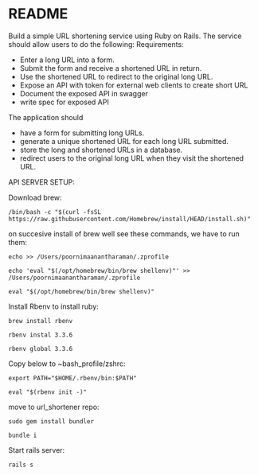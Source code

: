 # README

Build a simple URL shortening service using Ruby on Rails. The service should allow users
to do the following:
Requirements:
- Enter a long URL into a form.
- Submit the form and receive a shortened URL in return.
- Use the shortened URL to redirect to the original long URL.
- Expose an API with token for external web clients to create short URL
- Document the exposed API in swagger
- write spec for exposed API



The application should
- have a form for submitting long URLs.
- generate a unique shortened URL for each long URL submitted.
- store the long and shortened URLs in a database.
- redirect users to the original long URL when they visit the shortened URL.


API SERVER SETUP:

Download brew:

 `/bin/bash -c "$(curl -fsSL https://raw.githubusercontent.com/Homebrew/install/HEAD/install.sh)" `


on succesive install of brew well see these commands, we have to run them:

 
  `echo >> /Users/poornimaanantharaman/.zprofile  `

  `echo 'eval "$(/opt/homebrew/bin/brew shellenv)"' >> /Users/poornimaanantharaman/.zprofile  `

  `eval "$(/opt/homebrew/bin/brew shellenv)" ` 


Install Rbenv to install ruby:

 `brew install rbenv `

 `rbenv instal 3.3.6 `

 `rbenv global 3.3.6 `

Copy below to ~bash_profile/zshrc:

 `export PATH="$HOME/.rbenv/bin:$PATH" `

 `eval "$(rbenv init -)" `

move to url_shortener repo:

 `sudo gem install bundler `

 `bundle i `

Start rails server:

 `rails s`
